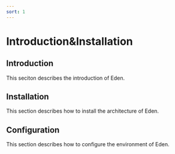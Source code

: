 ```yaml
---
sort: 1
---
```


# Introduction&Installation

## Introduction

This seciton describes the introduction of Eden.

## Installation

This section describes how to install the architecture of Eden.

## Configuration

This section describes how to configure the environment of Eden.
